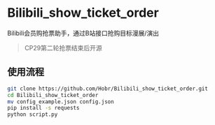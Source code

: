 # Bilibili_show_ticket_order

Bilibili会员购抢票助手，通过B站接口抢购目标漫展/演出

> CP29第二轮抢票结束后开源

## 使用流程

```bash
git clone https://github.com/Hobr/Bilibili_show_ticket_order.git
cd Bilibili_show_ticket_order
mv config_example.json config.json
pip install -s requests
python script.py
```

